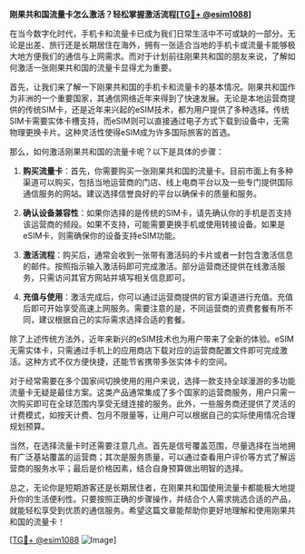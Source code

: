 **刚果共和国流量卡怎么激活？轻松掌握激活流程[[TG💪+ @esim1088](https://t.me/s/esim1088)]**

在当今数字化时代，手机卡和流量卡已成为我们日常生活中不可或缺的一部分。无论是出差、旅行还是长期居住在海外，拥有一张适合当地的手机卡或流量卡能够极大地方便我们的通信与上网需求。而对于计划前往刚果共和国的朋友来说，了解如何激活一张刚果共和国的流量卡显得尤为重要。

首先，让我们来了解一下刚果共和国的手机卡和流量卡的基本情况。刚果共和国作为非洲的一个重要国家，其通信网络近年来得到了快速发展。无论是本地运营商提供的传统SIM卡，还是近年来兴起的eSIM技术，都为用户提供了多种选择。传统SIM卡需要实体卡槽支持，而eSIM则可以直接通过电子方式下载到设备中，无需物理更换卡片。这种灵活性使得eSIM成为许多国际旅客的首选。

那么，如何激活刚果共和国的流量卡呢？以下是具体的步骤：

1. **购买流量卡**：首先，你需要购买一张刚果共和国的流量卡。目前市面上有多种渠道可以购买，包括当地运营商的门店、线上电商平台以及一些专门提供国际通信服务的网站。建议选择信誉良好的平台以确保卡的质量和服务。

2. **确认设备兼容性**：如果你选择的是传统的SIM卡，请先确认你的手机是否支持该运营商的频段。如果不支持，可能需要更换手机或使用转接设备。如果是eSIM卡，则需确保你的设备支持eSIM功能。

3. **激活流程**：购买后，通常会收到一张带有激活码的卡片或者一封包含激活信息的邮件。按照指示输入激活码即可完成激活。部分运营商还提供在线激活服务，只需访问其官方网站并填写相关信息即可。

4. **充值与使用**：激活完成后，你可以通过运营商提供的官方渠道进行充值。充值后即可开始享受高速上网服务。需要注意的是，不同运营商的资费套餐有所不同，建议根据自己的实际需求选择合适的套餐。

除了上述传统方法外，近年来新兴的eSIM技术也为用户带来了全新的体验。eSIM无需实体卡，只需通过手机上的应用商店下载对应的运营商配置文件即可完成激活。这种方式不仅方便快捷，还能节省携带多张实体卡的空间。

对于经常需要在多个国家间切换使用的用户来说，选择一款支持全球漫游的多功能流量卡无疑是最佳方案。这类产品通常集成了多个国家的运营商服务，用户只需一次购买即可在全球范围内享受无缝连接的服务。此外，一些服务商还提供了灵活的计费模式，如按天计费、包月不限量等，让用户可以根据自己的实际使用情况合理规划预算。

当然，在选择流量卡时还需要注意几点。首先是信号覆盖范围，尽量选择在当地拥有广泛基站覆盖的运营商；其次是服务质量，可以通过查看用户评价等方式了解运营商的服务水平；最后是价格因素，结合自身预算做出明智的选择。

总之，无论你是短期游客还是长期居住者，在刚果共和国使用流量卡都能极大地提升你的生活便利性。只要按照正确的步骤操作，并结合个人需求挑选合适的产品，就能轻松享受到优质的通信服务。希望这篇文章能帮助你更好地理解和使用刚果共和国的流量卡！

[[TG💪+ @esim1088](https://t.me/s/esim1088) ![Image](https://i.postimg.cc/4NQfJmqS/Snipaste-2025-05-13-00-14-12.png)]